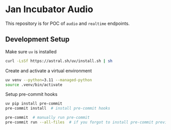 # Jan Incubator Audio

This repository is for POC of `audio` and `realtime` endpoints.

## Development Setup

Make sure `uv` is installed

```bash
curl -LsSf https://astral.sh/uv/install.sh | sh
```

Create and activate a virtual environment

```bash
uv venv --python=3.11 --managed-python
source .venv/bin/activate

```

Setup pre-commit hooks

```bash
uv pip install pre-commit
pre-commit install  # install pre-commit hooks

pre-commit  # manually run pre-commit
pre-commit run --all-files  # if you forgot to install pre-commit previously
```
